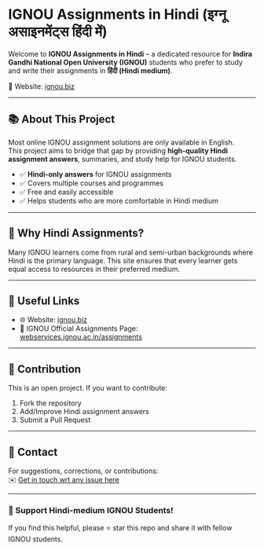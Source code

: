 # IGNOU Assignments in Hindi (इग्नू असाइनमेंट्स हिंदी में)

Welcome to **IGNOU Assignments in Hindi** – a dedicated resource for **Indira Gandhi National Open University (IGNOU)** students who prefer to study and write their assignments in **हिंदी (Hindi medium)**.

📍 Website: [ignou.biz](https://ignou.biz)

---

## 📚 About This Project

Most online IGNOU assignment solutions are only available in English.  
This project aims to bridge that gap by providing **high-quality Hindi assignment answers**, summaries, and study help for IGNOU students.

- ✅ **Hindi-only answers** for IGNOU assignments
- ✅ Covers multiple courses and programmes
- ✅ Free and easily accessible
- ✅ Helps students who are more comfortable in Hindi medium

---

## 🎯 Why Hindi Assignments?

Many IGNOU learners come from rural and semi-urban backgrounds where Hindi is the primary language. This site ensures that every learner gets equal access to resources in their preferred medium.

---

## 🔗 Useful Links

- 🌐 Website: [ignou.biz](https://ignou.biz/)
- 📘 IGNOU Official Assignments Page: [webservices.ignou.ac.in/assignments](https://webservices.ignou.ac.in/assignments/)

---

## 🚀 Contribution

This is an open project. If you want to contribute:

1. Fork the repository
2. Add/Improve Hindi assignment answers
3. Submit a Pull Request

---

## 📩 Contact

For suggestions, corrections, or contributions:  
✉️ [Get in touch wrt any issue here](https://github.com/ignouassignments/ignouassignments.github.io/issues)

---

### 🌟 Support Hindi-medium IGNOU Students!

If you find this helpful, please ⭐ star this repo and share it with fellow IGNOU students.
